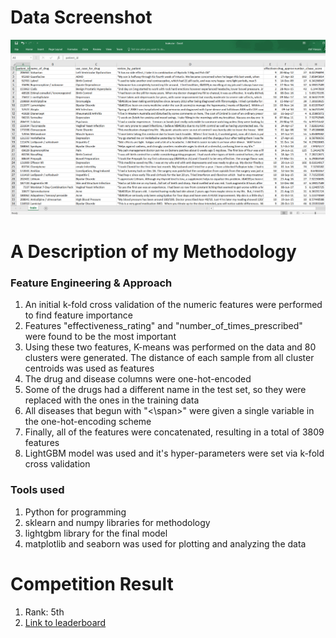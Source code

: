 # Data Screenshot
<img src="images/data_screenshot.png" width="800"/>


# A Description of my Methodology

### Feature Engineering & Approach

1. An initial k-fold cross validation of the numeric features were performed to find feature importance
2. Features "effectiveness_rating" and "number_of_times_prescribed" were found to be the most important
3. Using these two features, K-means was performed on the data and 80 clusters were generated. The distance of each sample from all cluster centroids was used as features
4. The drug and disease columns were one-hot-encoded
5. Some of the drugs had a different name in the test set, so they were replaced with the ones in the training data
6. All diseases that begun with "<\span>" were given a single variable in the one-hot-encoding scheme
7. Finally, all of the features were concatenated, resulting in a total of 3809 features
8. LightGBM model was used and it's hyper-parameters were set via k-fold cross validation

### Tools used
1. Python for programming
2. sklearn and numpy libraries for methodology
3. lightgbm library for the final model
4. matplotlib and seaborn was used for plotting and analyzing the data


# Competition Result
1. Rank: 5th
2. [Link to leaderboard](https://www.hackerearth.com/challenges/competitive/hackerearth-machine-learning-challenge-std-drug-effectiveness/leaderboard/effectiveness-of-std-drugs-cc3e4cc9/)
